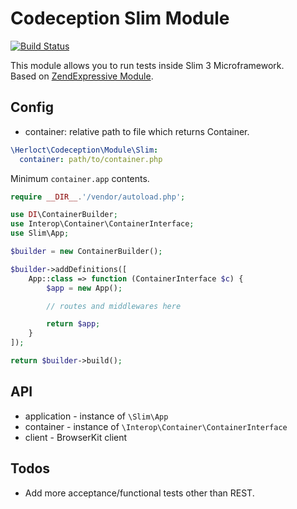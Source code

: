 # Codeception Slim Module

[![Build Status](https://travis-ci.org/herloct/codeception-slim-module.svg?branch=master)](https://travis-ci.org/herloct/codeception-slim-module)

This module allows you to run tests inside Slim 3 Microframework.  
Based on [ZendExpressive Module](https://github.com/Codeception/Codeception/blob/2.2/src/Codeception/Module/ZendExpressive.php).

## Config

* container: relative path to file which returns Container.

```yaml
\Herloct\Codeception\Module\Slim:
  container: path/to/container.php
```

Minimum `container.app` contents.

```php
require __DIR__.'/vendor/autoload.php';

use DI\ContainerBuilder;
use Interop\Container\ContainerInterface;
use Slim\App;

$builder = new ContainerBuilder();

$builder->addDefinitions([
    App::class => function (ContainerInterface $c) {
        $app = new App();

        // routes and middlewares here

        return $app;
    }
]);

return $builder->build();
```

## API

* application -  instance of `\Slim\App`
* container - instance of `\Interop\Container\ContainerInterface`
* client - BrowserKit client

## Todos

* Add more acceptance/functional tests other than REST.
